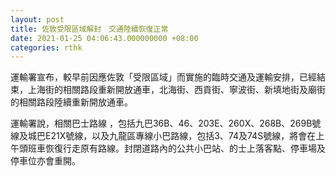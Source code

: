 ```yaml
---
layout: post
title: 佐敦受限區域解封　交通陸續恢復正常
date: 2021-01-25 04:06:43.000000000 +08:00
categories: rthk
---
```


運輸署宣布，較早前因應佐敦「受限區域」而實施的臨時交通及運輸安排，已經結束，上海街的相關路段重新開放通車，北海街、西貢街、寧波街、新填地街及廟街的相關路段陸續重新開放通車。

運輸署說，相關巴士路線 ，包括九巴36B、46、203E、260X、268B、269B號線及城巴E21X號線，以及九龍區專線小巴路線，包括3、74及74S號線，將會在上午頭班車恢復行走原有路線。封閉道路內的公共小巴站、的士上落客點、停車場及停車位亦會重開。
